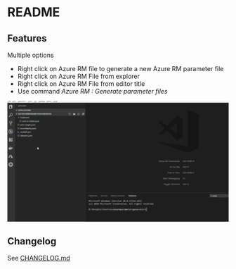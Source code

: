 # README

## Features

Multiple options

* Right click on Azure RM file to generate a new Azure RM parameter file
* Right click on Azure RM File from explorer
* Right click on Azure RM File from editor title
* Use command *Azure RM : Generate parameter files*

![demo.gif](demo.gif)

## Changelog

See [CHANGELOG.md](CHANGELOG.md)